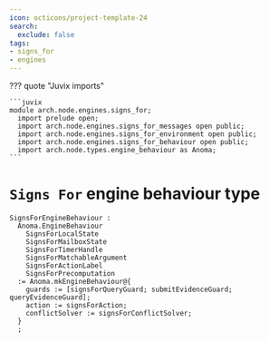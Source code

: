 ```yaml
---
icon: octicons/project-template-24
search:
  exclude: false
tags:
- signs_for
- engines
---
```


??? quote "Juvix imports"

    ```juvix
    module arch.node.engines.signs_for;
      import prelude open;
      import arch.node.engines.signs_for_messages open public;
      import arch.node.engines.signs_for_environment open public;
      import arch.node.engines.signs_for_behaviour open public;
      import arch.node.types.engine_behaviour as Anoma;
    ```

# `Signs For` engine behaviour type

<!-- --8<-- [start:signs-for-engine-family] -->
```juvix
SignsForEngineBehaviour :
  Anoma.EngineBehaviour
    SignsForLocalState
    SignsForMailboxState
    SignsForTimerHandle
    SignsForMatchableArgument
    SignsForActionLabel
    SignsForPrecomputation
  := Anoma.mkEngineBehaviour@{
    guards := [signsForQueryGuard; submitEvidenceGuard; queryEvidenceGuard];
    action := signsForAction;
    conflictSolver := signsForConflictSolver;
  }
  ;
```
<!-- --8<-- [end:signs-for-engine-family] -->
